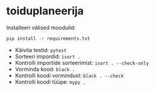 # toiduplaneerija

Installeeri välised moodulid:

```bash
pip install -r requirements.txt
```

- Käivita testid: `pytest`
- Sorteeri impordid: `isort .`
- Kontrolli importide sorteerimist: `isort . --check-only`
- Vorminda kood: `black .`
- Kontrolli koodi vormindust: `black . --check`
- Kontrolli koodi tüüpe: `mypy .`
